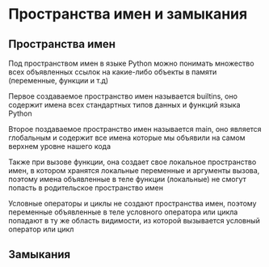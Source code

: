 # Пространства имен и замыкания

## Пространства имен

Под пространством имен в языке Python можно понимать множество всех объявленных ссылок на какие-либо объекты в памяти (переменные, функции и т.д)

Первое создаваемое пространство имен называется builtins, оно содержит имена всех стандартных типов данных и функций языка Python

Второе поздаваемое пространство имен называется main, оно является глобальным и содержит все имена которые мы объявили на самом верхнем уровне нашего кода

Также при вызове функции, она создает свое локальное пространство имен, в котором хранятся локальные переменные и аргументы вызова, поэтому имена объявленные в теле функции (локальные) не смогут попасть в родительское пространство имен

Условные операторы и циклы не создают пространства имен, поэтому переменные объявленные в теле условного оператора или цикла попадают в ту же область видимости, из которой вызывается условный оператор или цикл

## Замыкания

